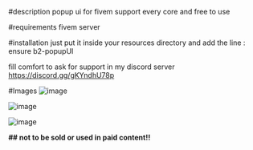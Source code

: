 #description
popup ui for fivem support every core and free to use

#requirements
fivem server

#installation
just put it inside your resources directory 
and  add the line : ensure b2-popupUI

fill comfort to ask for support in my discord server
https://discord.gg/gKYndhU78p

#Images
![image](https://cdn.discordapp.com/attachments/806614994312495155/1019342092222345236/unknown.png)

![image](https://cdn.discordapp.com/attachments/806614994312495155/1019342287324581888/unknown.png)

![image](https://cdn.discordapp.com/attachments/806614994312495155/1019342418136535070/unknown.png)

**## not to be sold or used in paid content!!**
